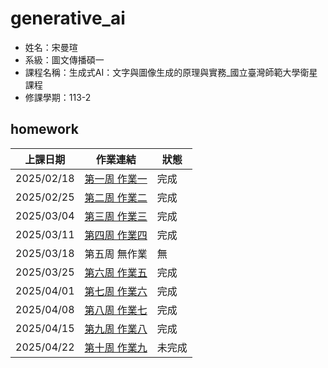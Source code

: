 # generative_ai

- 姓名：宋曼瑄
- 系級：圖文傳播碩一
- 課程名稱：生成式AI：文字與圖像生成的原理與實務_國立臺灣師範大學衛星課程
- 修課學期：113-2

## homework
|上課日期| 作業連結| 狀態|
|--| ---| --|
|2025/02/18| [第一周 作業一](./0218畫函數圖型.ipynb)| 完成|
|2025/02/25| [第二周 作業二](./0225第一個神經網路.ipynb)| 完成|
|2025/03/04| [第三周 作業三](./0304%E4%BD%BF%E7%94%A8Style%20GAN%E7%94%9F%E6%88%90%E5%9C%96%E5%83%8F.ipynb)| 完成|
|2025/03/11| [第四周 作業四](./0311兩個LLM比較.ipynb)| 完成|
|2025/03/18| 第五周 無作業| 無|
|2025/03/25| [第六周 作業五](./0325用OpenAI_API打造辯論家(ENTP)人格.ipynb)| 完成|
|2025/04/01| [第七周 作業六](./0401用Ollama打造食神對話機器人.ipynb)| 完成|
|2025/04/08| [第八周 作業七](./0408打造雙北桃園捷運旅遊地圖RAG系統.ipynb)| 完成|
|2025/04/15| [第九周 作業八](./0415AI代理設計模式_神級講師的社群貼文Two_Stage_CoT版.ipynb)| 完成|
|2025/04/22| [第十周 作業九](./)| 未完成|

